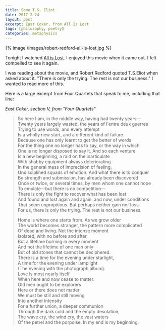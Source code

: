 ```yaml
---
title: Some T.S. Eliot
date: 2017-2-24
layout: post
excerpt: East Coker, from All Is Lost
tags: [philosophy, poetry]
categories: metaphysics
---
```


{% image /images/robert-redford-all-is-lost.jpg %}

Tonight I watched [All is Lost](https://www.rottentomatoes.com/m/all_is_lost_2013/).
I enjoyed this movie when it came out. I felt compelled to see it
again.

I was reading about the movie, and Robert Redford quoted T.S.Eliot when asked
about it. "There is only the trying. The rest is not our business."
I wanted to read more of this.

Here is a large excerpt from Four Quartets that speak to me, including that line:

_East Coker, section V, from "Four Quartets"_

> So here I am, in the middle way, having had twenty years—  
> Twenty years largely wasted, the years of l'entre deux guerres  
> Trying to use words, and every attempt  
> Is a wholly new start, and a different kind of failure  
> Because one has only learnt to get the better of words  
> For the thing one no longer has to say, or the way in which  
> One is no longer disposed to say it. And so each venture  
> Is a new beginning, a raid on the inarticulate  
> With shabby equipment always deteriorating  
> In the general mess of imprecision of feeling,  
> Undisciplined squads of emotion. And what there is to conquer  
> By strength and submission, has already been discovered  
> Once or twice, or several times, by men whom one cannot hope  
> To emulate—but there is no competition—  
> There is only the fight to recover what has been lost  
> And found and lost again and again: and now, under conditions  
> That seem unpropitious. But perhaps neither gain nor loss.  
> For us, there is only the trying. The rest is not our business.  
>   
> Home is where one starts from. As we grow older  
> The world becomes stranger, the pattern more complicated  
> Of dead and living. Not the intense moment  
> Isolated, with no before and after,  
> But a lifetime burning in every moment  
> And not the lifetime of one man only  
> But of old stones that cannot be deciphered.  
> There is a time for the evening under starlight,  
> A time for the evening under lamplight  
> (The evening with the photograph album).  
> Love is most nearly itself  
> When here and now cease to matter.  
> Old men ought to be explorers  
> Here or there does not matter  
> We must be still and still moving  
> Into another intensity  
> For a further union, a deeper communion  
> Through the dark cold and the empty desolation,  
> The wave cry, the wind cry, the vast waters  
> Of the petrel and the porpoise. In my end is my beginning.  


